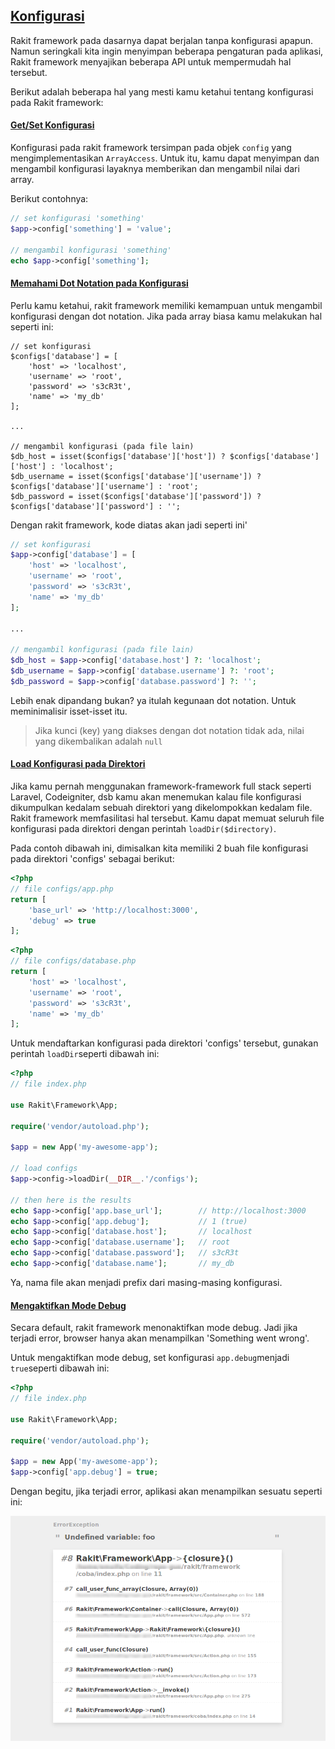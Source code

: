 
<a id="configuration"></a>
## [Konfigurasi](#configuration)

Rakit framework pada dasarnya dapat berjalan tanpa konfigurasi apapun.
Namun seringkali kita ingin menyimpan beberapa pengaturan pada aplikasi,
Rakit framework menyajikan beberapa API untuk mempermudah hal tersebut. 

Berikut adalah beberapa hal yang mesti kamu ketahui tentang konfigurasi pada Rakit framework:  

<a id="config-get-set"></a>
#### [Get/Set Konfigurasi](#config-get-set)

Konfigurasi pada rakit framework tersimpan pada objek `config`
yang mengimplementasikan `ArrayAccess`. 
Untuk itu, kamu dapat menyimpan dan mengambil konfigurasi layaknya memberikan dan mengambil nilai dari array.

Berikut contohnya:

```php
// set konfigurasi 'something'
$app->config['something'] = 'value';

// mengambil konfigurasi 'something'
echo $app->config['something'];
```

<a id="config-dot-notation"></a>
#### [Memahami Dot Notation pada Konfigurasi](#config-dot-notation)

Perlu kamu ketahui, rakit framework memiliki kemampuan untuk mengambil konfigurasi dengan dot notation.
Jika pada array biasa kamu melakukan hal seperti ini:

<pre><code class="php">// set konfigurasi
$configs['database'] = [
    'host' => 'localhost',
    'username' => 'root',
    'password' => 's3cR3t',
    'name' => 'my_db'
];

...

// mengambil konfigurasi (pada file lain)
$db_host = isset($configs['database']['host']) ? $configs['database']['host'] : 'localhost';
$db_username = isset($configs['database']['username']) ? $configs['database']['username'] : 'root';
$db_password = isset($configs['database']['password']) ? $configs['database']['password'] : '';
</code></pre>

Dengan rakit framework, kode diatas akan jadi seperti ini'

```php
// set konfigurasi
$app->config['database'] = [
    'host' => 'localhost',
    'username' => 'root',
    'password' => 's3cR3t',
    'name' => 'my_db'
];

...

// mengambil konfigurasi (pada file lain)
$db_host = $app->config['database.host'] ?: 'localhost';
$db_username = $app->config['database.username'] ?: 'root';
$db_password = $app->config['database.password'] ?: '';
```

Lebih enak dipandang bukan? ya itulah kegunaan dot notation. Untuk meminimalisir isset-isset itu.

> Jika kunci (key) yang diakses dengan dot notation tidak ada, nilai yang dikembalikan adalah `null`

<a id="config-load-dir"></a>
#### [Load Konfigurasi pada Direktori](#config-load-dir)

Jika kamu pernah menggunakan framework-framework full stack seperti Laravel, Codeigniter, dsb kamu
akan menemukan kalau file konfigurasi dikumpulkan kedalam sebuah direktori yang dikelompokkan kedalam file.
Rakit framework memfasilitasi hal tersebut. Kamu dapat memuat seluruh file konfigurasi pada direktori dengan perintah `loadDir($directory)`.

Pada contoh dibawah ini, dimisalkan kita memiliki 2 buah file konfigurasi pada direktori 'configs' sebagai berikut:

```php
<?php
// file configs/app.php
return [
    'base_url' => 'http://localhost:3000',
    'debug' => true
];
```

```php
<?php
// file configs/database.php
return [
    'host' => 'localhost',
    'username' => 'root',
    'password' => 's3cR3t',
    'name' => 'my_db'
];
```              

Untuk mendaftarkan konfigurasi pada direktori 'configs' tersebut, gunakan perintah `loadDir`seperti dibawah ini:

```php
<?php
// file index.php

use Rakit\Framework\App;

require('vendor/autoload.php');

$app = new App('my-awesome-app');

// load configs
$app->config->loadDir(__DIR__.'/configs');

// then here is the results
echo $app->config['app.base_url'];        // http://localhost:3000
echo $app->config['app.debug'];           // 1 (true)
echo $app->config['database.host'];       // localhost
echo $app->config['database.username'];   // root
echo $app->config['database.password'];   // s3cR3t
echo $app->config['database.name'];       // my_db
```              

Ya, nama file akan menjadi prefix dari masing-masing konfigurasi.

<a id="config-debug"></a>
#### [Mengaktifkan Mode Debug](#config-debug)

Secara default, rakit framework menonaktifkan mode debug. 
Jadi jika terjadi error, browser hanya akan menampilkan 'Something went wrong'.

Untuk mengaktifkan mode debug, set konfigurasi `app.debug`menjadi `true`seperti dibawah ini:

```php
<?php
// file index.php

use Rakit\Framework\App;

require('vendor/autoload.php');

$app = new App('my-awesome-app');
$app->config['app.debug'] = true;
```

Dengan begitu, jika terjadi error, aplikasi akan menampilkan sesuatu seperti ini:

<img src="/assets/img/sample-error.png" alt="Sample error">

